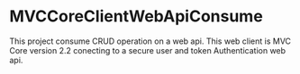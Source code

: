 # MVCCoreClientWebApiConsume
This project consume CRUD operation on a web api. This web client is MVC Core version 2.2 conecting to a secure user and token
Authentication web api.
